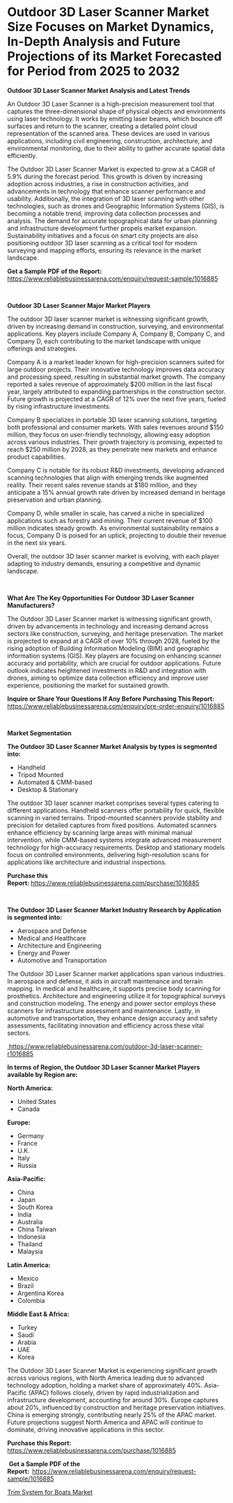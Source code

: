 <p><h1>Outdoor 3D Laser Scanner Market Size Focuses on Market Dynamics, In-Depth Analysis and Future Projections of its Market Forecasted for Period from 2025 to 2032</h1></p><p><strong>Outdoor 3D Laser Scanner Market Analysis and Latest Trends</strong></p>
<p><p>An Outdoor 3D Laser Scanner is a high-precision measurement tool that captures the three-dimensional shape of physical objects and environments using laser technology. It works by emitting laser beams, which bounce off surfaces and return to the scanner, creating a detailed point cloud representation of the scanned area. These devices are used in various applications, including civil engineering, construction, architecture, and environmental monitoring, due to their ability to gather accurate spatial data efficiently.</p><p>The Outdoor 3D Laser Scanner Market is expected to grow at a CAGR of 5.9% during the forecast period. This growth is driven by increasing adoption across industries, a rise in construction activities, and advancements in technology that enhance scanner performance and usability. Additionally, the integration of 3D laser scanning with other technologies, such as drones and Geographic Information Systems (GIS), is becoming a notable trend, improving data collection processes and analysis. The demand for accurate topographical data for urban planning and infrastructure development further propels market expansion. Sustainability initiatives and a focus on smart city projects are also positioning outdoor 3D laser scanning as a critical tool for modern surveying and mapping efforts, ensuring its relevance in the market landscape.</p></p>
<p><strong>Get a Sample PDF of the Report:&nbsp;</strong> <a href="https://www.reliablebusinessarena.com/enquiry/request-sample/1016885?utm_campaign=3055&utm_medium=2&utm_source=Github&utm_content=ia&utm_term=21032025&utm_id=outdoor-3d-laser-scanner">https://www.reliablebusinessarena.com/enquiry/request-sample/1016885</a></p>
<p>&nbsp;</p>
<p><strong>Outdoor 3D Laser Scanner Major Market Players</strong></p>
<p><p>The outdoor 3D laser scanner market is witnessing significant growth, driven by increasing demand in construction, surveying, and environmental applications. Key players include Company A, Company B, Company C, and Company D, each contributing to the market landscape with unique offerings and strategies.</p><p>Company A is a market leader known for high-precision scanners suited for large outdoor projects. Their innovative technology improves data accuracy and processing speed, resulting in substantial market growth. The company reported a sales revenue of approximately $200 million in the last fiscal year, largely attributed to expanding partnerships in the construction sector. Future growth is projected at a CAGR of 12% over the next five years, fueled by rising infrastructure investments.</p><p>Company B specializes in portable 3D laser scanning solutions, targeting both professional and consumer markets. With sales revenues around $150 million, they focus on user-friendly technology, allowing easy adoption across various industries. Their growth trajectory is promising, expected to reach $250 million by 2028, as they penetrate new markets and enhance product capabilities.</p><p>Company C is notable for its robust R&D investments, developing advanced scanning technologies that align with emerging trends like augmented reality. Their recent sales revenue stands at $180 million, and they anticipate a 15% annual growth rate driven by increased demand in heritage preservation and urban planning.</p><p>Company D, while smaller in scale, has carved a niche in specialized applications such as forestry and mining. Their current revenue of $100 million indicates steady growth. As environmental sustainability remains a focus, Company D is poised for an uptick, projecting to double their revenue in the next six years.</p><p>Overall, the outdoor 3D laser scanner market is evolving, with each player adapting to industry demands, ensuring a competitive and dynamic landscape.</p></p>
<p>&nbsp;</p>
<p><strong>What Are The Key Opportunities For Outdoor 3D Laser Scanner Manufacturers?</strong></p>
<p><p>The Outdoor 3D Laser Scanner market is witnessing significant growth, driven by advancements in technology and increasing demand across sectors like construction, surveying, and heritage preservation. The market is projected to expand at a CAGR of over 10% through 2028, fueled by the rising adoption of Building Information Modeling (BIM) and geographic information systems (GIS). Key players are focusing on enhancing scanner accuracy and portability, which are crucial for outdoor applications. Future outlook indicates heightened investments in R&D and integration with drones, aiming to optimize data collection efficiency and improve user experience, positioning the market for sustained growth.</p></p>
<p><strong>Inquire or Share Your Questions If Any Before Purchasing This Report:</strong> <a href="https://www.reliablebusinessarena.com/enquiry/pre-order-enquiry/1016885?utm_campaign=3055&utm_medium=2&utm_source=Github&utm_content=ia&utm_term=21032025&utm_id=outdoor-3d-laser-scanner">https://www.reliablebusinessarena.com/enquiry/pre-order-enquiry/1016885</a></p>
<p>&nbsp;</p>
<p><strong>Market Segmentation</strong></p>
<p><strong>The Outdoor 3D Laser Scanner Market Analysis by types is segmented into:</strong></p>
<p><ul><li>Handheld</li><li>Tripod Mounted</li><li>Automated & CMM-based</li><li>Desktop & Stationary</li></ul></p>
<p><p>The outdoor 3D laser scanner market comprises several types catering to different applications. Handheld scanners offer portability for quick, flexible scanning in varied terrains. Tripod-mounted scanners provide stability and precision for detailed captures from fixed positions. Automated scanners enhance efficiency by scanning large areas with minimal manual intervention, while CMM-based systems integrate advanced measurement technology for high-accuracy requirements. Desktop and stationary models focus on controlled environments, delivering high-resolution scans for applications like architecture and industrial inspections.</p></p>
<p><strong>Purchase this Report:&nbsp;</strong><a href="https://www.reliablebusinessarena.com/purchase/1016885?utm_campaign=3055&utm_medium=2&utm_source=Github&utm_content=ia&utm_term=21032025&utm_id=outdoor-3d-laser-scanner">https://www.reliablebusinessarena.com/purchase/1016885</a></p>
<p>&nbsp;</p>
<p><strong>The Outdoor 3D Laser Scanner Market Industry Research by Application is segmented into:</strong></p>
<p><ul><li>Aerospace and Defense</li><li>Medical and Healthcare</li><li>Architecture and Engineering</li><li>Energy and Power</li><li>Automotive and Transportation</li></ul></p>
<p><p>The Outdoor 3D Laser Scanner market applications span various industries. In aerospace and defense, it aids in aircraft maintenance and terrain mapping. In medical and healthcare, it supports precise body scanning for prosthetics. Architecture and engineering utilize it for topographical surveys and construction modeling. The energy and power sector employs these scanners for infrastructure assessment and maintenance. Lastly, in automotive and transportation, they enhance design accuracy and safety assessments, facilitating innovation and efficiency across these vital sectors.</p></p>
<p><a href="https://www.reliablebusinessarena.com/outdoor-3d-laser-scanner-r1016885?utm_campaign=3055&utm_medium=2&utm_source=Github&utm_content=ia&utm_term=21032025&utm_id=outdoor-3d-laser-scanner">&nbsp;https://www.reliablebusinessarena.com/outdoor-3d-laser-scanner-r1016885</a></p>
<p><strong>In terms of Region, the Outdoor 3D Laser Scanner Market Players available by Region are:</strong></p>
<p>
    <p> <strong> North America: </strong>
        <ul>
            <li>United States</li>
            <li>Canada</li>
        </ul>
        </p> 
    <p> <strong> Europe: </strong>
        <ul>
            <li>Germany</li>
            <li>France</li>
            <li>U.K.</li>
            <li>Italy</li>
            <li>Russia</li>
        </ul>
        </p> 
    <p> <strong> Asia-Pacific: </strong>
        <ul>
            <li>China</li>
            <li>Japan</li>
            <li>South Korea</li>
            <li>India</li>
            <li>Australia</li>
            <li>China Taiwan</li>
            <li>Indonesia</li>
            <li>Thailand</li>
            <li>Malaysia</li>
        </ul>
        </p> 
    <p> <strong> Latin America: </strong>
        <ul>
            <li>Mexico</li>
            <li>Brazil</li>
            <li>Argentina Korea</li>
            <li>Colombia</li>
        </ul>
        </p> 
    <p> <strong> Middle East & Africa: </strong>
        <ul>
            <li>Turkey</li>
            <li>Saudi</li>
            <li>Arabia</li>
            <li>UAE</li>
            <li>Korea</li>
        </ul>
    </p>
    </p>
<p><p>The Outdoor 3D Laser Scanner Market is experiencing significant growth across various regions, with North America leading due to advanced technology adoption, holding a market share of approximately 40%. Asia-Pacific (APAC) follows closely, driven by rapid industrialization and infrastructure development, accounting for around 30%. Europe captures about 20%, influenced by construction and heritage preservation initiatives. China is emerging strongly, contributing nearly 25% of the APAC market. Future projections suggest North America and APAC will continue to dominate, driving innovative applications in this sector.</p></p>
<p><strong>Purchase this Report: </strong><a href="https://www.reliablebusinessarena.com/purchase/1016885?utm_campaign=3055&utm_medium=2&utm_source=Github&utm_content=ia&utm_term=21032025&utm_id=outdoor-3d-laser-scanner">https://www.reliablebusinessarena.com/purchase/1016885</a></p>
<p>&nbsp;<strong>Get a Sample PDF of the Report:&nbsp;&nbsp;</strong><a href="https://www.reliablebusinessarena.com/enquiry/request-sample/1016885?utm_campaign=3055&utm_medium=2&utm_source=Github&utm_content=ia&utm_term=21032025&utm_id=outdoor-3d-laser-scanner">https://www.reliablebusinessarena.com/enquiry/request-sample/1016885</a></p>
<p><strong></strong></p>
<p><p><a href="https://github.com/lindaopodray/Market-Research-Report-List-1/blob/main/trim-system-for-boats-market.md?utm_campaign=3055&utm_medium=2&utm_source=Github&utm_content=ia&utm_term=21032025&utm_id=outdoor-3d-laser-scanner">Trim System for Boats Market</a></p></p>
